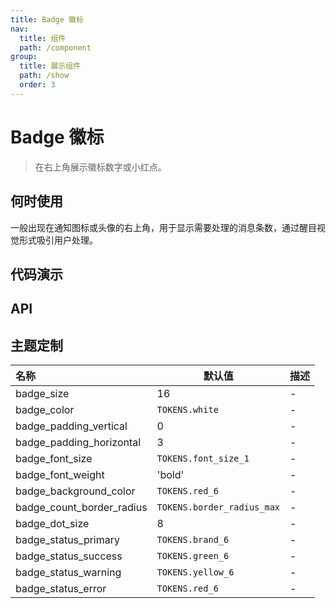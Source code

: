 ```yaml
---
title: Badge 徽标
nav:
  title: 组件
  path: /component
group:
  title: 展示组件
  path: /show
  order: 3
---
```


# Badge 徽标

> 在右上角展示徽标数字或小红点。

## 何时使用

一般出现在通知图标或头像的右上角，用于显示需要处理的消息条数，通过醒目视觉形式吸引用户处理。

## 代码演示

<code src="./__fixtures__/base.tsx"></code>

<code src="./__fixtures__/status.tsx"></code>

## API

<API hideTitle src="./badge.tsx"></API>

## 主题定制

| 名称                      | 默认值                     | 描述 |
| :------------------------ | -------------------------- | ---- |
| badge_size                | 16                         | -    |
| badge_color               | `TOKENS.white`             | -    |
| badge_padding_vertical    | 0                          | -    |
| badge_padding_horizontal  | 3                          | -    |
| badge_font_size           | `TOKENS.font_size_1`       | -    |
| badge_font_weight         | 'bold'                     | -    |
| badge_background_color    | `TOKENS.red_6`             | -    |
| badge_count_border_radius | `TOKENS.border_radius_max` | -    |
| badge_dot_size            | 8                          | -    |
| badge_status_primary      | `TOKENS.brand_6`           | -    |
| badge_status_success      | `TOKENS.green_6`           | -    |
| badge_status_warning      | `TOKENS.yellow_6`          | -    |
| badge_status_error        | `TOKENS.red_6`             | -    |
